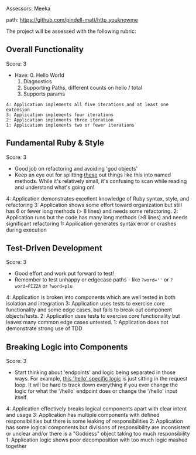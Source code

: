 Assessors: Meeka

path: https://github.com/pindell-matt/http_youknowme

The project will be assessed with the following rubric:

## Overall Functionality

Score: 3

* Have:
  0. Hello World
  1. Diagnostics
  2. Supporting Paths, different counts on hello / total
  3. Supports params

```
4: Application implements all five iterations and at least one extension
3: Application implements four iterations
2: Application implements three iteration
1: Application implements two or fewer iterations
```

## Fundamental Ruby & Style

Score: 3

* Good job on refactoring and avoiding 'god objects'
* Keep an eye out for splitting [these](https://github.com/pindell-matt/http_youknowme/blob/master/lib/http_request.rb#L18) out things like this into named methods. While it's relatively small, it's confusing to scan while reading and understand what's going on!

4: Application demonstrates excellent knowledge of Ruby syntax, style, and refactoring
3: Application shows some effort toward organization but still has 6 or fewer long methods (> 8 lines) and needs some refactoring.
2: Application runs but the code has many long methods (>8 lines) and needs significant refactoring
1: Application generates syntax error or crashes during execution

## Test-Driven Development

Score: 3

* Good effort and work put forward to test!
* Remember to test unhappy or edgecase paths - like `?word=''` or `?word=PIZZA` or `?word=plu`

4: Application is broken into components which are well tested in both isolation and integration
3: Application uses tests to exercise core functionality and some edge cases, but fails to break out component objects/tests.
2: Application uses tests to exercise core functionality but leaves many common edge cases untested.
1: Application does not demonstrate strong use of TDD

## Breaking Logic into Components

Score: 3

* Start thinking about 'endpoints' and logic being separated in those ways. For example, [this 'hello' specific logic](https://github.com/pindell-matt/http_youknowme/blob/master/lib/http_request.rb#L23-L25) is just sitting in the request loop. It will be hard to track down everything if you ever change the logic for what the '/hello' endpoint does or change the '/hello' input itself.

4: Application effectively breaks logical components apart with clear intent and usage
3: Application has multiple components with defined responsibilities but there is some leaking of responsibilities
2: Application has some logical components but divisions of responsibility are inconsistent or unclear and/or there is a "Goddess" object taking too much responsibility
1: Application logic shows poor decomposition with too much logic mashed together
